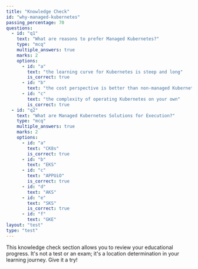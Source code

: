 ```yaml
---
title: "Knowledge Check"
id: "why-managed-kubernetes"
passing_percentage: 70
questions:
  - id: "q1"
    text: "What are reasons to prefer Managed Kubernetes?"
    type: "mcq"
    multiple_answers: true
    marks: 2
    options:
      - id: "a"
        text: "the learning curve for Kubernetes is steep and long"
        is_correct: true
      - id: "b"
        text: "the cost perspective is better than non-managed Kubernetes"
      - id: "c"
        text: "the complexity of operating Kubernetes on your own"
        is_correct: true
  - id: "q2"
    text: "What are Managed Kubernetes Solutions for Execution?"
    type: "mcq"
    multiple_answers: true
    marks: 2
    options:
      - id: "a"
        text: "CK8s"
        is_correct: true
      - id: "b"
        text: "EKS"
      - id: "c"
        text: "APPUiO"
        is_correct: true
      - id: "d"
        text: "AKS"
      - id: "e"
        text: "SKS"
        is_correct: true
      - id: "f"
        text: "GKE"
layout: "test"
type: "test"
---
```

This knowledge check section allows you to review your educational progress. It's not a test or an exam; it's a location determination in your learning journey. Give it a try!
